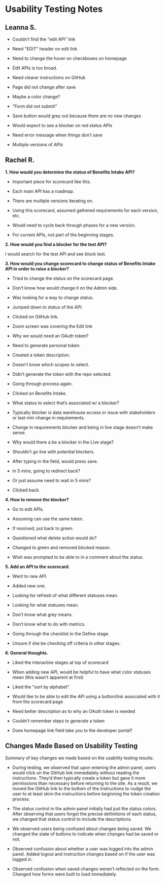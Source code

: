 # Usability Testing Notes

## Leanna S.

* Couldn’t find the "edit API" link

* Need "EDIT" header on edit link

* Need to change the hover on checkboxes on homepage

* Edit APIs is too broad.

* Need clearer instructions on GitHub

* Page did not change after save

* Maybe a color change?

* "Form did not submit"

* Save button would grey out because there are no new changes

* Would expect to see a blocker on red status APIs

* Need error message when things don’t save

* Multiple versions of APIs

## Rachel R.

**1. How would you determine the status of Benefits Intake API?**

* Important piece for scorecard like this.

* Each main API has a roadmap.

* There are multiple versions iterating on.

* Using this scorecard, assumed gathered requirements for each version, etc.

* Would need to cycle back through phases for a new version.

* For current APIs, not part of the beginning stages.

**2. How would you find a blocker for the test API?**

I would search for the test API and see block test.

**3. How would you change scorecard to change status of Benefits Intake API in order to raise a blocker?**

* Tried to change the status on the scorecard page.

* Don’t know how would change it on the Admin side.

* Was looking for a way to change status.

* Jumped down to status of the API.

* Clicked on GitHub link.

* Zoom screen was covering the Edit link

* Why we would need an OAuth token?

* Need to generate personal token.

* Created a token description.

* Doesn’t know which scopes to select.

* Didn’t generate the token with the repo selected.

* Going through process again.

* Clicked on Benefits Intake.

* What status to select that’s associated w/ a blocker?

* Typically blocker is data warehouse access or issue with stakeholders or last-min change in requirements.

* Change in requirements blocker and being in live stage doesn’t make sense.

* Why would there a be a blocker in the Live stage?

* Shouldn’t go live with potential blockers.

* After typing in the field, would press save.

* In 5 mins, going to redirect back?

* Or just assume need to wait in 5 mins?

* Clicked back.

**4. How to remove the blocker?**

* Go to edit APIs.

* Assuming can use the same token.

* If resolved, put back to green.

* Questioned what delete action would do?

* Changed to green and removed blocked reason.

* Wish was prompted to be able to in a comment about the status.

**5. Add an API to the scorecard.**

* Went to new API.

* Added new one.

* Looking for refresh of what different statuses mean.

* Looking for what statuses mean.

* Don’t know what grey means.

* Don’t know what to do with metrics.

* Going through the checklist in the Define stage.

* Unsure if she be checking off criteria in other stages.

**6. General thoughts.**

* Liked the interactive stages at top of scorecard

* When adding new API, would be helpful to have what color statuses mean (this wasn’t apparent at first)

* Liked the "sort by alphabet"

* Would like to be able to edit the API using a button/link associated with it from the scorecard page

* Need better description as to why an OAuth token is needed

* Couldn’t remember steps to generate a token

* Does homepage link field take you to the developer portal?

## Changes Made Based on Usability Testing

Summary of key changes we made based on the usability testing results:

* During testing, we observed that upon entering the admin panel, users would click on the GitHub link immediately without reading the instructions. They’d then typically create a token but gave it more permissions than necessary before returning to the site. As a result, we moved the GitHub link to the bottom of the instructions to nudge the user to at least skim the instructions before beginning the token creation process.

* The status control in the admin panel initially had just the status colors. After observing that users forgot the precise definitions of each status, we changed that status control to include the descriptions.

* We observed users being confused about changes being saved. We changed the state of buttons to indicate when changes had be saved or not.

* Observed confusion about whether a user was logged into the admin panel. Added logout and instruction changes based on if the user was logged in.

* Observed confusion when saved changes weren’t reflected on the form. Changed how forms were built to load immediately.
